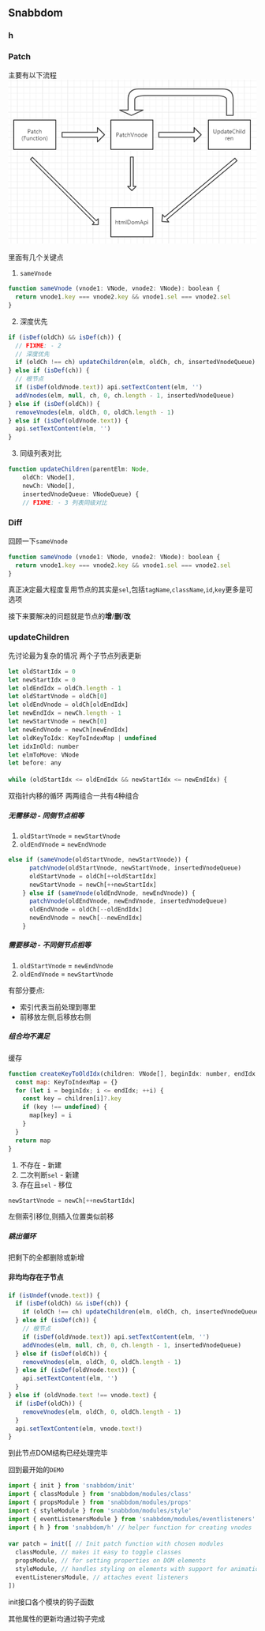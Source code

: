 ## Snabbdom

### h
### Patch

主要有以下流程
![vnode_process](/assets/vnode_process.png)

里面有几个关键点

1. `sameVnode`

```javascript
function sameVnode (vnode1: VNode, vnode2: VNode): boolean {
  return vnode1.key === vnode2.key && vnode1.sel === vnode2.sel
}
```

2. 深度优先

```javascript
if (isDef(oldCh) && isDef(ch)) {
  // FIXME: - 2
  // 深度优先
  if (oldCh !== ch) updateChildren(elm, oldCh, ch, insertedVnodeQueue)
} else if (isDef(ch)) {
  // 根节点
  if (isDef(oldVnode.text)) api.setTextContent(elm, '')
  addVnodes(elm, null, ch, 0, ch.length - 1, insertedVnodeQueue)
} else if (isDef(oldCh)) {
  removeVnodes(elm, oldCh, 0, oldCh.length - 1)
} else if (isDef(oldVnode.text)) {
  api.setTextContent(elm, '')
}
```

3. 同级列表对比

```javascript
function updateChildren(parentElm: Node,
    oldCh: VNode[],
    newCh: VNode[],
    insertedVnodeQueue: VNodeQueue) {
    // FIXME: - 3 列表同级对比
```

### Diff

回顾一下`sameVnode`

```javascript
function sameVnode (vnode1: VNode, vnode2: VNode): boolean {
  return vnode1.key === vnode2.key && vnode1.sel === vnode2.sel
}
```

真正决定最大程度复用节点的其实是`sel`,包括`tagName`,`className`,`id`,`key`更多是可选项

接下来要解决的问题就是节点的**增**/**删**/**改**

### updateChildren

先讨论最为复杂的情况
两个子节点列表更新

```javascript
let oldStartIdx = 0
let newStartIdx = 0
let oldEndIdx = oldCh.length - 1
let oldStartVnode = oldCh[0]
let oldEndVnode = oldCh[oldEndIdx]
let newEndIdx = newCh.length - 1
let newStartVnode = newCh[0]
let newEndVnode = newCh[newEndIdx]
let oldKeyToIdx: KeyToIndexMap | undefined
let idxInOld: number
let elmToMove: VNode
let before: any

while (oldStartIdx <= oldEndIdx && newStartIdx <= newEndIdx) {
```
双指针内移的循环
两两组合一共有4种组合

##### 无需移动 - 同侧节点相等
1. `oldStartVnode` = `newStartVnode`
2. `oldEndVnode` = `newEndVnode`

```javascript
else if (sameVnode(oldStartVnode, newStartVnode)) {
      patchVnode(oldStartVnode, newStartVnode, insertedVnodeQueue)
      oldStartVnode = oldCh[++oldStartIdx]
      newStartVnode = newCh[++newStartIdx]
    } else if (sameVnode(oldEndVnode, newEndVnode)) {
      patchVnode(oldEndVnode, newEndVnode, insertedVnodeQueue)
      oldEndVnode = oldCh[--oldEndIdx]
      newEndVnode = newCh[--newEndIdx]
    }
```

##### 需要移动 - 不同侧节点相等
1. `oldStartVnode` = `newEndVnode`
2. `oldEndVnode` = `newStartVnode`

有部分要点:

* 索引代表当前处理到哪里
* 前移放左侧,后移放右侧

##### 组合均不满足

缓存
```javascript
function createKeyToOldIdx(children: VNode[], beginIdx: number, endIdx: number): KeyToIndexMap {
  const map: KeyToIndexMap = {}
  for (let i = beginIdx; i <= endIdx; ++i) {
    const key = children[i]?.key
    if (key !== undefined) {
      map[key] = i
    }
  }
  return map
}
```

1. 不存在 - 新建
2. 二次判断`sel` - 新建
3. 存在且`sel` - 移位

```javascript
newStartVnode = newCh[++newStartIdx]
```

左侧索引移位,则插入位置类似前移

##### 跳出循环

把剩下的全都删除或新增

#### 非均均存在子节点

```javascript
if (isUndef(vnode.text)) {
  if (isDef(oldCh) && isDef(ch)) {
    if (oldCh !== ch) updateChildren(elm, oldCh, ch, insertedVnodeQueue)
  } else if (isDef(ch)) {
    // 根节点
    if (isDef(oldVnode.text)) api.setTextContent(elm, '')
    addVnodes(elm, null, ch, 0, ch.length - 1, insertedVnodeQueue)
  } else if (isDef(oldCh)) {
    removeVnodes(elm, oldCh, 0, oldCh.length - 1)
  } else if (isDef(oldVnode.text)) {
    api.setTextContent(elm, '')
  }
} else if (oldVnode.text !== vnode.text) {
  if (isDef(oldCh)) {
    removeVnodes(elm, oldCh, 0, oldCh.length - 1)
  }
  api.setTextContent(elm, vnode.text!)
}
```

到此节点DOM结构已经处理完毕

回到最开始的`DEMO`

```javascript
import { init } from 'snabbdom/init'
import { classModule } from 'snabbdom/modules/class'
import { propsModule } from 'snabbdom/modules/props'
import { styleModule } from 'snabbdom/modules/style'
import { eventListenersModule } from 'snabbdom/modules/eventlisteners'
import { h } from 'snabbdom/h' // helper function for creating vnodes

var patch = init([ // Init patch function with chosen modules
  classModule, // makes it easy to toggle classes
  propsModule, // for setting properties on DOM elements
  styleModule, // handles styling on elements with support for animations
  eventListenersModule, // attaches event listeners
])
```

init接口各个模块的钩子函数

其他属性的更新均通过钩子完成